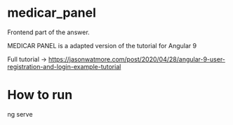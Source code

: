 # medicar_panel
Frontend part of the answer.

MEDICAR PANEL is a adapted version of the tutorial for Angular 9

Full tutorial -> https://jasonwatmore.com/post/2020/04/28/angular-9-user-registration-and-login-example-tutorial

# How to run
ng serve
